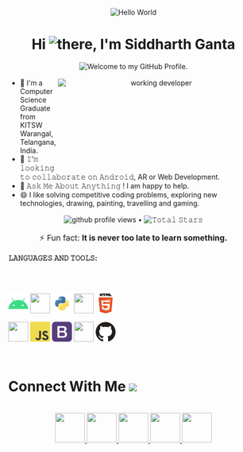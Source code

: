 <p align='center' style='margin: 8x 2x 4x;'>
    <img height=96px width=795px src="https://github.com/UtkarshPathrabe/UtkarshPathrabe/blob/main/assets/greetings.gif" alt="Hello World" />
</p>

<h1 align="center">
    Hi <img src="https://static-00.iconduck.com/assets.00/waving-hand-sign-emoji-2048x2048-r71rstzv.png" height='26' alt='there'>, I'm Siddharth Ganta
</h1>

<p align='center' style='margin: 16px 4px 8px;'>
    <img src="https://readme-typing-svg.herokuapp.com?font=Fira+Code&pause=1000&color=54A6FF&center=true&vCenter=true&multiline=true&width=710&height=70&lines=Welcome+to+my+GitHub+Profile" alt="Welcome to my GitHub Profile." />
</p>

<p align='center' style='margin: 16px 4px 8px;'>
    <img align="right" height="176" width="400" src="https://149695847.v2.pressablecdn.com/wp-content/uploads/2019/06/tony-stark.gif" border-radius: '75px' alt="working developer">
</p>

- 🔭  I'm a Computer Science Graduate from KITSW Warangal, Telangana, India.<br>
- 👯 𝙸’𝚖 𝚕𝚘𝚘𝚔𝚒𝚗𝚐 𝚝𝚘 𝚌𝚘𝚕𝚕𝚊𝚋𝚘𝚛𝚊𝚝𝚎 𝚘𝚗 𝙰𝚗𝚍𝚛𝚘𝚒𝚍, AR or Web Development.<br>
- 💬 𝙰𝚜𝚔 𝙼𝚎 𝙰𝚋𝚘𝚞𝚝 𝙰𝚗𝚢𝚝𝚑𝚒𝚗𝚐 ! I am happy to help.<br>
- 😄 I like solving competitive coding problems, exploring new technologies, drawing, painting, travelling and gaming.<br>

<p align="center" style='margin: 16px 4px 8px;'>
    <img src="https://komarev.com/ghpvc/?username=amsidsh&label=Profile%20views&style=flat&color=brightgreen" alt="github profile views" /> •
  <img src="https://img.shields.io/github/stars/amsidsh?label=Stars" alt="𝚃𝚘𝚝𝚊𝚕 𝚂𝚝𝚊𝚛𝚜">
</p>
<p align='center' style='font-size: 16px;'>
    ⚡ Fun fact: <strong>It is never too late to learn something.</strong>
</p>

**𝙻𝙰𝙽𝙶𝚄𝙰𝙶𝙴𝚂 𝙰𝙽𝙳 𝚃𝙾𝙾𝙻𝚂:**  

<br/>
<br/>


<code><img height="40" width="40" src="https://raw.githubusercontent.com/github/explore/80688e429a7d4ef2fca1e82350fe8e3517d3494d/topics/android/android.png"></code>
<code><img height="40" width="40" src="https://images.vexels.com/media/users/3/166401/isolated/preview/b82aa7ac3f736dd78570dd3fa3fa9e24-java-programming-language-icon-by-vexels.png"></code>
<code><img height="40" width="40" src="https://raw.githubusercontent.com/github/explore/80688e429a7d4ef2fca1e82350fe8e3517d3494d/topics/python/python.png"></code>
<code><img height="40" width="40" src="https://cdn.iconscout.com/icon/free/png-512/c-programming-569564.png"></code>
<code><img height="40" width="40" src="https://raw.githubusercontent.com/github/explore/80688e429a7d4ef2fca1e82350fe8e3517d3494d/topics/html/html.png"></code>



<code><img height="40" width="40" src="https://cdn.iconscout.com/icon/free/png-256/css-131-722685.png"></code>
<code><img height="40" width="40" src="https://raw.githubusercontent.com/github/explore/80688e429a7d4ef2fca1e82350fe8e3517d3494d/topics/javascript/javascript.png"></code>
<code><img height="40" width="40" src="https://raw.githubusercontent.com/github/explore/80688e429a7d4ef2fca1e82350fe8e3517d3494d/topics/bootstrap/bootstrap.png"></code>
<code><img height="40" width="40" src="https://upload.wikimedia.org/wikipedia/commons/thumb/3/3f/Git_icon.svg/1024px-Git_icon.svg.png"></code>
<code><img height="40" width="40" src="https://raw.githubusercontent.com/github/explore/80688e429a7d4ef2fca1e82350fe8e3517d3494d/topics/github-api/github-api.png"></code>


<br/>

  <h1>
  Connect With Me
  <img src="https://www.pngmart.com/files/16/Vector-Hand-Shake-PNG-Image.png" height="25px">
</h1>

<p align="center">
  <br>
  <a href="https://www.linkedin.com/in/siddharth-ganta-782789250" target="_blank">
    <code><img height="60" width="60" src="https://cdns.iconmonstr.com/wp-content/releases/preview/2012/240/iconmonstr-linkedin-3.png"/></code>
  </a>
  <a href="https://twitter.com/siddharthganta" target="_blank">
    <code><img  height="60" width="60" src="https://cdns.iconmonstr.com/wp-content/releases/preview/2012/240/iconmonstr-twitter-3.png"/></code>
  </a>
  <a href="https://github.com/amsidsh" target="_blank">
    <code><img height="60" width="60" src="https://cdns.iconmonstr.com/wp-content/releases/preview/2012/240/iconmonstr-github-3.png"/></code>
  </a>
  <a href="mailto:siddharthganta27@gmail.com" target="_blank">
    <code><img height="60" width="60" src="https://cdns.iconmonstr.com/wp-content/releases/preview/2018/240/iconmonstr-gmail-3.png"/></code>
  </a>
  <a href="https://instagram.com/siddharthganta7" target="_blank">
    <code><img height="60" width="60" src="https://cdns.iconmonstr.com/wp-content/releases/preview/2016/240/iconmonstr-instagram-13.png"/></code>
  </a>  
 
</p>
<br/>
